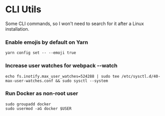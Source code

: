 # CLI Utils

Some CLI commands, so I won't need to search for it after a Linux installation.

### Enable emojis by default on Yarn

    yarn config set -- --emoji true

### Increase user watches for webpack --watch

    echo fs.inotify.max_user_watches=524288 | sudo tee /etc/sysctl.d/40-max-user-watches.conf && sudo sysctl --system

### Run Docker as non-root user

    sudo groupadd docker
    sudo usermod -aG docker $USER
